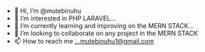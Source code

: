 - 👋 Hi, I’m @mutebinuhu
- 👀 I’m interested in PHP LARAVEL...
- 🌱 I’m currently learning and improving on the MERN STACK...
- 💞️ I’m looking to collaborate on any project in the MERN STACK
- 📫 How to reach me ...mutebinuhu1@gmail.com 

<!---
mutebinuhu/mutebinuhu is a ✨ special ✨ repository because its `README.md` (this file) appears on your GitHub profile.
You can click the Preview link to take a look at your changes.
--->
